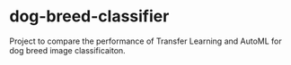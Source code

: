 # dog-breed-classifier
Project to compare the performance of Transfer Learning and AutoML for dog breed image classificaiton.
